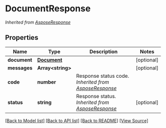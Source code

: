 ﻿# DocumentResponse


*Inherited from [AsposeResponse](AsposeResponse.md)*
## Properties
Name | Type | Description | Notes
------------ | ------------- | ------------- | -------------
**document** | [**Document**](Document.md) |  | [optional]
**messages** | **Array&lt;string&gt;** |  | [optional]
**code** | **number** | Response status code.<br />*Inherited from [AsposeResponse](AsposeResponse.md)* | 
**status** | **string** | Response status.<br />*Inherited from [AsposeResponse](AsposeResponse.md)* | [optional]

[[Back to Model list]](../README.md#documentation-for-models) [[Back to API list]](../README.md#documentation-for-api-endpoints) [[Back to README]](../README.md) [[View Source]](../src/models/documentResponse.ts)

